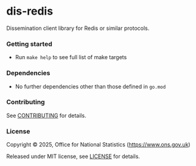 # dis-redis
Dissemination client library for Redis or similar protocols.

### Getting started

* Run `make help` to see full list of make targets

### Dependencies

* No further dependencies other than those defined in `go.mod`

### Contributing

See [CONTRIBUTING](CONTRIBUTING.md) for details.

### License

Copyright © 2025, Office for National Statistics (https://www.ons.gov.uk)

Released under MIT license, see [LICENSE](LICENSE.md) for details.

